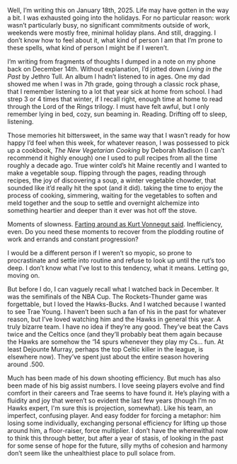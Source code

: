 Well, I’m writing this on January 18th, 2025. Life may have gotten in the way a bit. I was exhausted going into the holidays. For no particular reason: work wasn’t particularly busy, no significant commitments outside of work, weekends were mostly free, minimal holiday plans. And still, dragging. I don’t know how to feel about it, what kind of person I am that I’m prone to these spells, what kind of person I might be if I weren’t.

I’m writing from fragments of thoughts I dumped in a note on my phone back on December 14th. Without explanation, I’d jotted down _Living in the Past_ by Jethro Tull. An album I hadn’t listened to in ages. One my dad showed me when I was in 7th grade, going through a classic rock phase, that I remember listening to a lot that year sick at home from school. I had strep 3 or 4 times that winter, if I recall right, enough time at home to read through the Lord of the Rings trilogy. I must have felt awful, but I only remember lying in bed, cozy, sun beaming in. Reading. Drifting off to sleep, listening.

Those memories hit bittersweet, in the same way that I wasn’t ready for how happy I’d feel when this week, for whatever reason, I was possessed to pick up a cookbook, _The New Vegetarian Cooking_ by Deborah Madison (I can’t recommend it highly enough) one I used to pull recipes from all the time roughly a decade ago. True winter cold’s hit Maine recently and I wanted to make a vegetable soup. flipping through the pages, reading through recipes, the joy of discovering a soup, a winter vegetable chowder, that sounded like it’d really hit the spot (and it did). taking the time to enjoy the process of cooking, simmering, waiting for the vegetables to soften and meld together and the soup to settle and overnight alchemize into something heartier and deeper than it ever was hot off the stove.

Moments of slowness. [Farting around as Kurt Vonnegut said](https://richardswsmith.wordpress.com/2017/11/18/we-are-here-on-earth-to-fart-around-and-dont-let-anybody-tell-you-any-different/). Inefficiency, even. Do you need these moments to recover from the plodding routine of work and errands and constant progression?

I would be a different person if I weren’t so myopic, so prone to procrastinate and settle into routine and refuse to look up until the rut’s too deep. I don’t know what I’ve lost to this tendency, what it means. Letting go, moving on.

But before I do, I can vaguely recall what I watched back in December. It was the semifinals of the NBA Cup. The Rockets-Thunder game was forgettable, but I loved the Hawks-Bucks. And I watched because I wanted to see Trae Young. I haven’t been such a fan of his in the past for whatever reason, but I’ve loved watching him and the Hawks in general this year. A truly bizarre team. I have no idea if they’re any good. They’ve beat the Cavs twice and the Celtics once (and they’ll probably beat them again because the Hawks are somehow the ‘14 spurs whenever they play my Cs… fun. At least Dejounte Murray, perhaps the top Celtic killer in the league, is elsewhere now). They’ve spent just about the entire season hovering around .500.

Much has been made of his down shooting efficiency. But much has also been made of his big assist numbers. I love seeing players evolve and find comfort in their careers and Trae seems to have found it. He’s playing with a fluidity and joy that weren’t so evident the last few years (though I’m no Hawks expert, I'm sure this is projection, somewhat). Like his team, an imperfect, confusing player. And easy fodder for forcing a metaphor: him losing some individually, exchanging personal efficiency for lifting up those around him, a floor-raiser, force multiplier. I don’t have the wherewithal now to think this through better, but after a year of stasis, of looking in the past for some sense of hope for the future, silly myths of cohesion and harmony don’t seem like the unhealthiest place to pull solace from.
